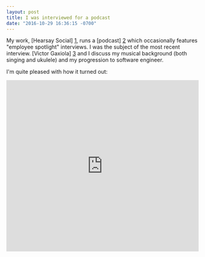 ```yaml
---
layout: post
title: I was interviewed for a podcast
date: "2016-10-29 16:36:15 -0700"
---
```


My work, [Hearsay Social] [1], runs a [podcast] [2] which occasionally features
"employee spotlight" interviews. I was the subject of the most recent
interview. [Victor Gaxiola] [3] and I discuss my musical background (both
singing and ukulele) and my progression to software engineer.

I'm quite pleased with how it turned out:

<iframe width="100%" height="450" scrolling="no" frameborder="no" src="https://w.soundcloud.com/player/?url=https%3A//api.soundcloud.com/tracks/290073930&amp;auto_play=false&amp;hide_related=false&amp;show_comments=true&amp;show_user=true&amp;show_reposts=false&amp;visual=true"></iframe>

[1]: https://hearsaysocial.com/
[2]: https://hearsaysocial.com/category/podcast/
[3]: https://twitter.com/victorgaxiola

